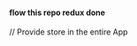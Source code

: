 <h4>flow this repo redux done</h4>

<p>
<Provider store={store}> // Provide store in the entire App<br/> 
      <App /><br/>
 </Provider><br/>
</p>
